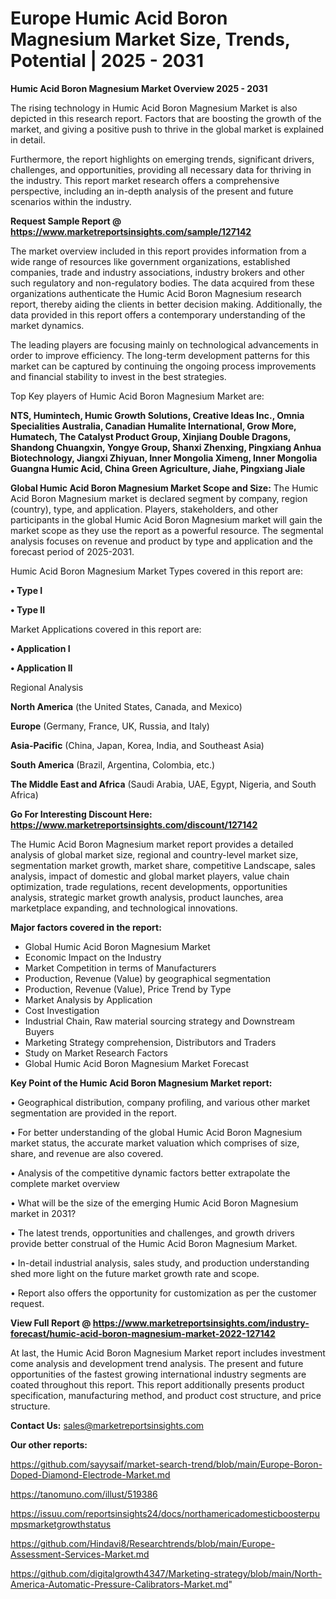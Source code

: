 # Europe Humic Acid Boron Magnesium Market Size, Trends, Potential | 2025 - 2031

<Strong> Humic Acid Boron Magnesium Market Overview 2025 - 2031</strong>

The rising technology in Humic Acid Boron Magnesium Market is also depicted in this research report. Factors that are boosting the growth of the market, and giving a positive push to thrive in the global market is explained in detail.

Furthermore, the report highlights on emerging trends, significant drivers, challenges, and opportunities, providing all necessary data for thriving in the industry. This report market research offers a comprehensive perspective, including an in-depth analysis of the present and future scenarios within the industry.

<strong>Request Sample Report @ <a href=https://www.marketreportsinsights.com/sample/127142>https://www.marketreportsinsights.com/sample/127142</a></strong>

The market overview included in this report provides information from a wide range of resources like government organizations, established companies, trade and industry associations, industry brokers and other such regulatory and non-regulatory bodies. The data acquired from these organizations authenticate the Humic Acid Boron Magnesium research report, thereby aiding the clients in better decision making. Additionally, the data provided in this report offers a contemporary understanding of the market dynamics.

The leading players are focusing mainly on technological advancements in order to improve efficiency. The long-term development patterns for this market can be captured by continuing the ongoing process improvements and financial stability to invest in the best strategies.

Top Key players of Humic Acid Boron Magnesium Market are:

<strong>NTS, Humintech, Humic Growth Solutions, Creative Ideas Inc., Omnia Specialities Australia, Canadian Humalite International, Grow More, Humatech, The Catalyst Product Group, Xinjiang Double Dragons, Shandong Chuangxin, Yongye Group, Shanxi Zhenxing, Pingxiang Anhua Biotechnology, Jiangxi Zhiyuan, Inner Mongolia Ximeng, Inner Mongolia Guangna Humic Acid, China Green Agriculture, Jiahe, Pingxiang Jiale</strong>

<strong><b>Global Humic Acid Boron Magnesium Market Scope and Size:</b></strong>
The Humic Acid Boron Magnesium market is declared segment by company, region (country), type, and application. Players, stakeholders, and other participants in the global Humic Acid Boron Magnesium market will gain the market scope as they use the report as a powerful resource. The segmental analysis focuses on revenue and product by type and application and the forecast period of 2025-2031.

Humic Acid Boron Magnesium Market Types covered in this report are:

<strong>• Type I

• Type II</strong>

Market Applications covered in this report are:

<strong>• Application I

• Application II</strong> 

Regional Analysis

<strong>North America</strong> (the United States, Canada, and Mexico)

<strong>Europe</strong> (Germany, France, UK, Russia, and Italy)

<strong>Asia-Pacific</strong> (China, Japan, Korea, India, and Southeast Asia)

<strong>South America</strong> (Brazil, Argentina, Colombia, etc.)

<strong>The Middle East and Africa</strong> (Saudi Arabia, UAE, Egypt, Nigeria, and South Africa)

<strong>Go For Interesting Discount Here: <a href=https://www.marketreportsinsights.com/discount/127142>https://www.marketreportsinsights.com/discount/127142</a></strong>

The Humic Acid Boron Magnesium market report provides a detailed analysis of global market size, regional and country-level market size, segmentation market growth, market share, competitive Landscape, sales analysis, impact of domestic and global market players, value chain optimization, trade regulations, recent developments, opportunities analysis, strategic market growth analysis, product launches, area marketplace expanding, and technological innovations.

<strong><b>Major factors covered in the report:</b></strong>
<ul>
  <li>Global Humic Acid Boron Magnesium Market </li>
  <li>Economic Impact on the Industry</li>
  <li>Market Competition in terms of Manufacturers</li>
  <li>Production, Revenue (Value) by geographical segmentation</li>
  <li>Production, Revenue (Value), Price Trend by Type</li>
  <li>Market Analysis by Application</li>
  <li>Cost Investigation</li>
  <li>Industrial Chain, Raw material sourcing strategy and Downstream Buyers</li>
  <li>Marketing Strategy comprehension, Distributors and Traders</li>
  <li>Study on Market Research Factors</li>
  <li>Global Humic Acid Boron Magnesium Market Forecast</li>
</ul>

<strong><b>Key Point of the Humic Acid Boron Magnesium Market report:</b></strong>

• Geographical distribution, company profiling, and various other market segmentation are provided in the report.

• For better understanding of the global Humic Acid Boron Magnesium market status, the accurate market valuation which comprises of size, share, and revenue are also covered.

• Analysis of the competitive dynamic factors better extrapolate the complete market overview

• What will be the size of the emerging Humic Acid Boron Magnesium market in 2031?

• The latest trends, opportunities and challenges, and growth drivers provide better construal of the Humic Acid Boron Magnesium Market.

• In-detail industrial analysis, sales study, and production understanding shed more light on the future market growth rate and scope.

• Report also offers the opportunity for customization as per the customer request.

<strong><b>View Full Report @ <a href=https://www.marketreportsinsights.com/industry-forecast/humic-acid-boron-magnesium-market-2022-127142>https://www.marketreportsinsights.com/industry-forecast/humic-acid-boron-magnesium-market-2022-127142</a></b></strong>


At last, the Humic Acid Boron Magnesium Market report includes investment come analysis and development trend analysis. The present and future opportunities of the fastest growing international industry segments are coated throughout this report. This report additionally presents product specification, manufacturing method, and product cost structure, and price structure.

<strong>Contact Us:</strong>
sales@marketreportsinsights.com

<strong>Our other reports:</strong>

<a href=https://github.com/sayysaif/market-search-trend/blob/main/Europe-Boron-Doped-Diamond-Electrode-Market.md>https://github.com/sayysaif/market-search-trend/blob/main/Europe-Boron-Doped-Diamond-Electrode-Market.md</a>

<a href=https://tanomuno.com/illust/519386>https://tanomuno.com/illust/519386</a>

<a href=https://issuu.com/reportsinsights24/docs/northamericadomesticboosterpumpsmarketgrowthstatus>https://issuu.com/reportsinsights24/docs/northamericadomesticboosterpumpsmarketgrowthstatus</a>

<a href=https://github.com/Hindavi8/Researchtrends/blob/main/Europe-Assessment-Services-Market.md>https://github.com/Hindavi8/Researchtrends/blob/main/Europe-Assessment-Services-Market.md</a>

<a href=https://github.com/digitalgrowth4347/Marketing-strategy/blob/main/North-America-Automatic-Pressure-Calibrators-Market.md>https://github.com/digitalgrowth4347/Marketing-strategy/blob/main/North-America-Automatic-Pressure-Calibrators-Market.md</a>"
